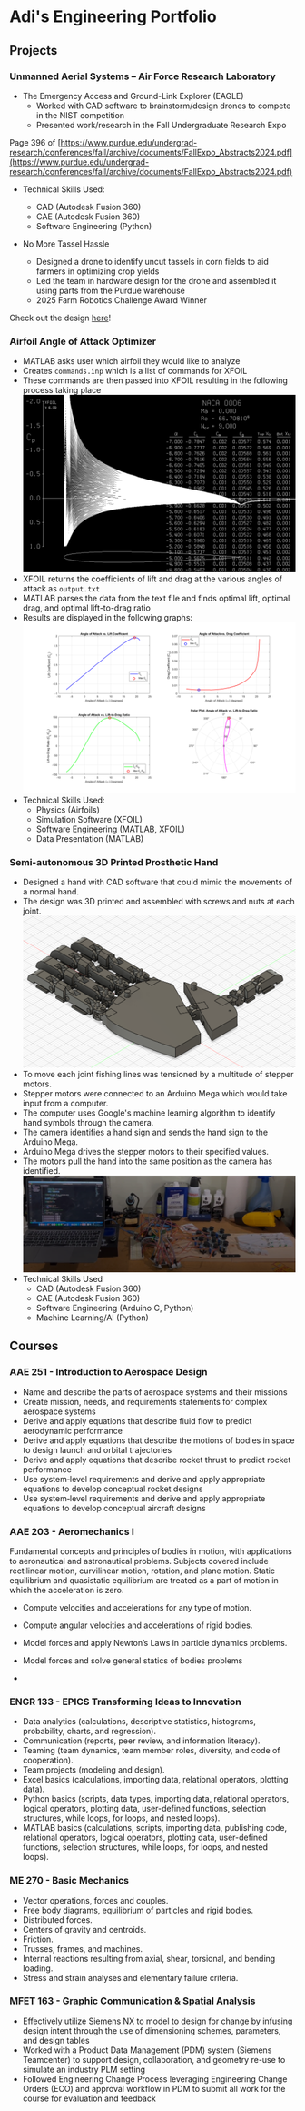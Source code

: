 # Adi's Engineering Portfolio

## Projects
### Unmanned Aerial Systems – Air Force Research Laboratory
- The Emergency Access and Ground-Link Explorer (EAGLE)
  - Worked with CAD software to brainstorm/design drones to compete in the NIST competition
  - Presented work/research in the Fall Undergraduate Research Expo

Page 396 of [https://www.purdue.edu/undergrad-research/conferences/fall/archive/documents/FallExpo_Abstracts2024.pdf](https://www.purdue.edu/undergrad-research/conferences/fall/archive/documents/FallExpo_Abstracts2024.pdf)
- Technical Skills Used:
  - CAD (Autodesk Fusion 360)
  - CAE (Autodesk Fusion 360)
  - Software Engineering (Python)
 
- No More Tassel Hassle
  - Designed a drone to identify uncut tassels in corn fields to aid farmers in optimizing crop yields
  - Led the team in hardware design for the drone and assembled it using parts from the Purdue warehouse
  - 2025 Farm Robotics Challenge Award Winner

Check out the design [here](https://www.farmroboticschallenge.ai/2025results/v/purdueuniversity?categoryId=68275eac0eabc12b241b8077)!
    

### Airfoil Angle of Attack Optimizer
- MATLAB asks user which airfoil they would like to analyze
- Creates `commands.inp` which is a list of commands for XFOIL
- These commands are then passed into XFOIL resulting in the following process taking place
![AOA_xfoil](/assets/img/angle_of_attack_xfoil.png)
- XFOIL returns the coefficients of lift and drag at the various angles of attack as `output.txt`
- MATLAB parses the data from the text file and finds optimal lift, optimal drag, and optimal lift-to-drag ratio
- Results are displayed in the following graphs:
![AOA_graphs](/assets/img/angle_of_attack_graphs.png)
- Technical Skills Used:
  - Physics (Airfoils)
  - Simulation Software (XFOIL)
  - Software Engineering (MATLAB, XFOIL)
  - Data Presentation (MATLAB)

### Semi-autonomous 3D Printed Prosthetic Hand
- Designed a hand with CAD software that could mimic the movements of a normal hand.
- The design was 3D printed and assembled with screws and nuts at each joint.
![3D_Hand_CAD](/assets/img/3d_hand_cad.png)
- To move each joint fishing lines was tensioned by a multitude of stepper motors. 
- Stepper motors were connected to an Arduino Mega which would take input from a computer. 
- The computer uses Google's machine learning algorithm to identify hand symbols through the camera. 
- The camera identifies a hand sign and sends the hand sign to the Arduino Mega.
- Arduino Mega drives the stepper motors to their specified values.
- The motors pull the hand into the same position as the camera has identified.
![3D_Hand_Real](/assets/img/3d_hand_real.png)
- Technical Skills Used
  - CAD (Autodesk Fusion 360)
  - CAE (Autodesk Fusion 360)
  - Software Engineering (Arduino C, Python)
  - Machine Learning/AI (Python)

## Courses
### AAE 251 - Introduction to Aerospace Design
- Name and describe the parts of aerospace systems and their missions
- Create mission, needs, and requirements statements for complex aerospace systems
- Derive and apply equations that describe fluid flow to predict aerodynamic performance
- Derive and apply equations that describe the motions of bodies in space to design launch and orbital trajectories
- Derive and apply equations that describe rocket thrust to predict rocket performance
- Use system‐level requirements and derive and apply appropriate equations to develop conceptual rocket designs
- Use system‐level requirements and derive and apply appropriate equations to develop conceptual aircraft designs

### AAE 203 - Aeromechanics I
Fundamental concepts and principles of bodies in motion, with applications to aeronautical and astronautical problems. Subjects covered include rectilinear motion, curvilinear motion, rotation, and plane motion. Static equilibrium and quasistatic equilibrium are treated as a part of motion in which the acceleration is zero.
- Compute velocities and accelerations for any type of motion.
- Compute angular velocities and accelerations of rigid bodies.
- Model forces and apply Newton’s Laws in particle dynamics problems.
- Model forces and solve general statics of bodies problems

- 
### ENGR 133 - EPICS Transforming Ideas to Innovation
- Data analytics (calculations, descriptive statistics, histograms, probability, charts, and regression).
- Communication (reports, peer review, and information literacy).
- Teaming (team dynamics, team member roles, diversity, and code of cooperation).
- Team projects (modeling and design).
- Excel basics (calculations, importing data, relational operators, plotting data).
- Python basics (scripts, data types, importing data, relational operators, logical operators, plotting data, user-defined functions, selection structures, while loops, for loops, and nested loops).
- MATLAB basics (calculations, scripts, importing data, publishing code, relational operators, logical operators, plotting data, user-defined functions, selection structures, while loops, for loops, and nested loops).

### ME 270 - Basic Mechanics
- Vector operations, forces and couples.
- Free body diagrams, equilibrium of particles and rigid bodies.
- Distributed forces.
- Centers of gravity and centroids.
- Friction.
- Trusses, frames, and machines.
- Internal reactions resulting from axial, shear, torsional, and bending loading.
- Stress and strain analyses and elementary failure criteria.

### MFET 163 - Graphic Communication & Spatial Analysis
- Effectively utilize Siemens NX to model to design for change by infusing design intent through the use of dimensioning schemes, parameters, and design tables
- Worked with a Product Data Management (PDM) system (Siemens Teamcenter) to support design, collaboration, and geometry re-use to simulate an industry PLM setting
- Followed Engineering Change Process leveraging Engineering Change Orders (ECO) and approval workflow in PDM to submit all work for the course for evaluation and feedback
